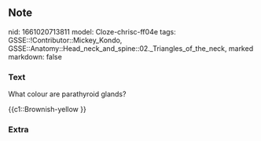 ## Note
nid: 1661020713811
model: Cloze-chrisc-ff04e
tags: GSSE::!Contributor::Mickey_Kondo, GSSE::Anatomy::Head_neck_and_spine::02._Triangles_of_the_neck, marked
markdown: false

### Text
What colour are parathyroid glands?
<div>
  {{c1::Brownish-yellow }}
</div>

### Extra

